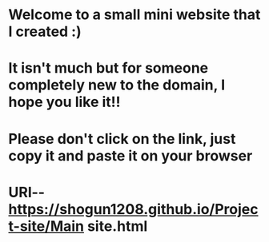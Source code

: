 # Welcome to a small mini website that I created :)
# It isn't much but for someone completely new to the domain, I hope you like it!!
# Please don't click on the link, just copy it and paste it on your browser
# URl-- https://shogun1208.github.io/Project-site/Main site.html 
